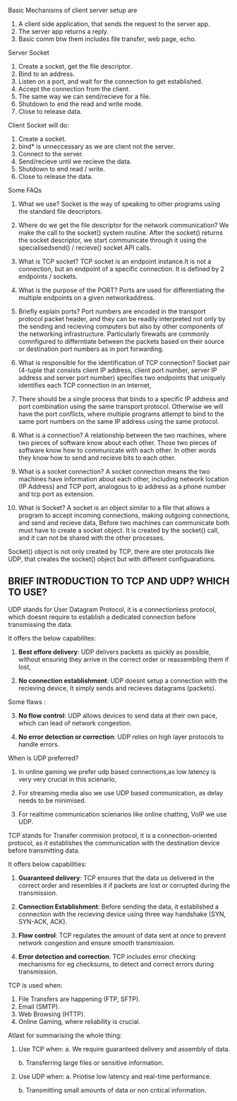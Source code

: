 Basic Mechanisms of client server setup are
1. A client side application, that sends the request to the server app.
2. The server app returns a reply.
3. Basic comm btw them includes file transfer, web page, echo.

Server Socket
1. Create a socket, get the file descriptor.
2. Bind to an address.
3. Listen on a port, and wait for the connection to get established.
4. Accept the connection from the client.
5. The same way we can send/recieve for a file.
6. Shutdown to end the read and write mode.
7. Close to release data.

Client Socket will do:
1. Create a socket.
2. bind* is unneccessary as we are client not the server.
3. Connect to the server.
4. Send/recieve until we recieve the data.
5. Shutdown to end read / write.
6. Close to release the data.

Some FAQs
1. What we use?
Socket is the way of speaking to other programs using the standard file descriptors.

2. Where do we get the file descriptor for the network communication?
We make the call to the socket() system routine. After the socket() returns the socket descriptor, we start communicate through it using the specialisedsend() / recieve() socket API calls.

3. What is TCP socket?
TCP socket is an endpoint instance.It is not a connection, but an endpoint of a specific connection. It is defined by 2 endpoints / sockets.

4. What is the purpose of the PORT?
Ports are used for differentiating the multiple endpoints on a given networkaddress.

5. Briefly explain ports?
Port numbers are encoded in the transport protocol packet header, and they can be readily interpreted not only by the sending and recieving computers but also by other components of the networking infrastructure. Particularly firewalls are commonly comnfigured to differntiate between the packets based on their source or destination port numbers as in port forwarding.

6. What is responsible for the identification of TCP connection?
Socket pair (4-tuple that consists client IP address, client port number, server IP address and server port number) specifies two endpoints that uniquely identifies each TCP connection in an internet,

7. There should be a single process that binds to a specific IP address and port combination using the same transport protocol. Otherwise we will have the port conflicts, where multiple programs attempt to bind to the same port numbers on the same IP address using the same protocol.

8. What is a connection?
A relationship between the two machines, where two pieces of software know about each other. Those two pieces of software know how to communicate with each other. In other words they know how to send and recieve bits to each other.

9. What is a socket connection?
A socket connection means the two machines have information about each other, including network location (IP Address) and TCP port, analogous to ip address as a phone number and tcp port as extension. 

10. What is Socket?
A socket is an object similar to a file that allows a program to accept incoming connections, making outgoing connections, and send and recieve data, Before two machines can communicate both must have to create a socket object. It is created by the socket() call, and it can not be shared with the other processes.

Socket() object is not only created by TCP, there are oter protocols like UDP, that creates the socket() object but with different configuarations.


## BRIEF INTRODUCTION TO TCP AND UDP? WHICH TO USE?

UDP stands for User Datagram Protocol, it is a connectionless protocol, which doesnt require to establish a dedicated connection before transmissing the data.

It offers the below capabilites: 

1. **Best effore delivery**: UDP delivers packets as quickly as possible, without ensuring they arrive in the correct order or reassembling them if lost,

2. **No connection establishment**: UDP doesnt setup a connection with the recieving device, It simply sends and recieves datagrams (packets).

Some flaws : 

3. **No flow control**: UDP allows devices to send data at their own pace, which can lead of network congestion.

4. **No error detection or correction**: UDP relies on high layer protocols to handle errors. 



When is UDP preferred?
1. In online gaming we prefer udp based connections,as low latency is very very crucial in this scienario,

2. For streaming media also we use UDP based communication, as delay needs to be minimised.

3. For realtime communication scienarios like online chatting, VoIP we use UDP.


TCP stands for Tranafer commision protocol, it is a connection-oriented protocol, as it establishes the communication with the destination device before transmitting data.

It offers below capabilities:

1. **Guaranteed delivery**: TCP ensures that the data us delivered in the correct order and resembles it if packets are lost or corrupted during the transmission.

2. **Connection Establishment**: Before sending the data, it established a connection with the recieving device using three way handshake (SYN, SYN-ACK, ACK).

3. **Flow control**: TCP regulates the amount of data sent at once to prevent network congestion and ensure smooth transmission.

4. **Error detection and correction**: TCP includes error checking mechanisms for eg checksums, to detect and correct errors during transmission.


TCP is used when: 

1. File Transfers are happening (FTP, SFTP).
2. Email (SMTP).
3. Web Browsing (HTTP).
4. Online Gaming, where reliability is crucial.


Atlast for summarising the whole thing:

1. Use TCP when: 
    a. We require guaranteed delivery and assembly of data.

    b. Transferring large files or sensitive information.

2. Use UDP when:
    a. Priotise low latency and real-time performance.

    b. Transmitting small amounts of data or non critical information.
